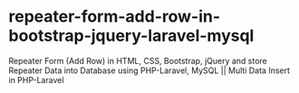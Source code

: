 # repeater-form-add-row-in-bootstrap-jquery-laravel-mysql
Repeater Form (Add Row) in HTML, CSS, Bootstrap, jQuery and store Repeater Data into Database using PHP-Laravel, MySQL || Multi Data Insert in PHP-Laravel
